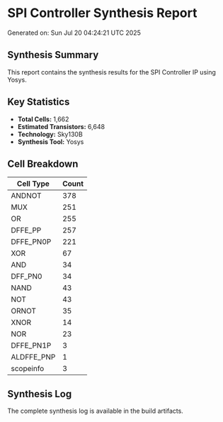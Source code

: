 # SPI Controller Synthesis Report

Generated on: Sun Jul 20 04:24:21 UTC 2025

## Synthesis Summary

This report contains the synthesis results for the SPI Controller IP using Yosys.

## Key Statistics

- **Total Cells:** 1,662
- **Estimated Transistors:** 6,648
- **Technology:** Sky130B
- **Synthesis Tool:** Yosys

## Cell Breakdown

| Cell Type | Count |
|-----------|-------|
| ANDNOT | 378 |
| MUX | 251 |
| OR | 255 |
| DFFE_PP | 257 |
| DFFE_PN0P | 221 |
| XOR | 67 |
| AND | 34 |
| DFF_PN0 | 34 |
| NAND | 43 |
| NOT | 43 |
| ORNOT | 35 |
| XNOR | 14 |
| NOR | 23 |
| DFFE_PN1P | 3 |
| ALDFFE_PNP | 1 |
| scopeinfo | 3 |

## Synthesis Log

The complete synthesis log is available in the build artifacts.
